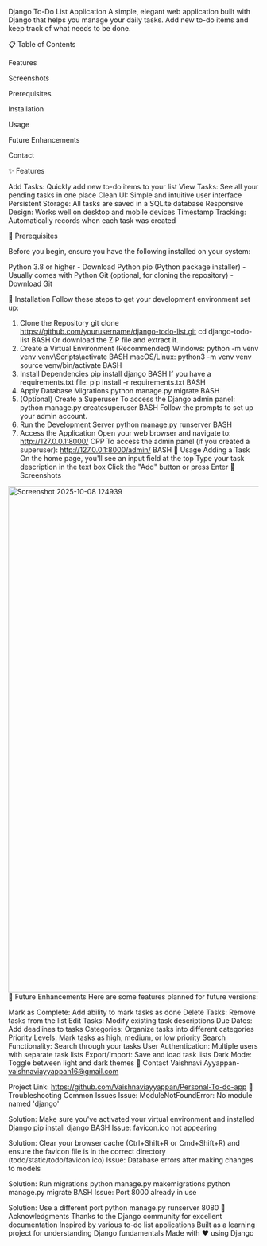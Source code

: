 Django To-Do List Application
A simple, elegant web application built with Django that helps you manage your daily tasks. Add new to-do items and keep track of what needs to be done.

📋 Table of Contents

Features

Screenshots

Prerequisites

Installation

Usage

Future Enhancements

Contact

✨ Features

Add Tasks: Quickly add new to-do items to your list
View Tasks: See all your pending tasks in one place
Clean UI: Simple and intuitive user interface
Persistent Storage: All tasks are saved in a SQLite database
Responsive Design: Works well on desktop and mobile devices
Timestamp Tracking: Automatically records when each task was created

🔧 Prerequisites

Before you begin, ensure you have the following installed on your system:

Python 3.8 or higher - Download Python
pip (Python package installer) - Usually comes with Python
Git (optional, for cloning the repository) - Download Git

🚀 Installation
Follow these steps to get your development environment set up:
1. Clone the Repository
git clone https://github.com/yourusername/django-todo-list.git
cd django-todo-list
BASH
Or download the ZIP file and extract it.
2. Create a Virtual Environment (Recommended)
Windows:
python -m venv venv
venv\Scripts\activate
BASH
macOS/Linux:
python3 -m venv venv
source venv/bin/activate
BASH
3. Install Dependencies
pip install django
BASH
If you have a requirements.txt file:
pip install -r requirements.txt
BASH
4. Apply Database Migrations
python manage.py migrate
BASH
5. (Optional) Create a Superuser
To access the Django admin panel:
python manage.py createsuperuser
BASH
Follow the prompts to set up your admin account.
6. Run the Development Server
python manage.py runserver
BASH
7. Access the Application
Open your web browser and navigate to:
http://127.0.0.1:8000/
CPP
To access the admin panel (if you created a superuser):
http://127.0.0.1:8000/admin/
BASH
📖 Usage
Adding a Task
On the home page, you'll see an input field at the top
Type your task description in the text box
Click the "Add" button or press Enter
📸 Screenshots
<img width="1919" height="1017" alt="Screenshot 2025-10-08 124939" src="https://github.com/user-attachments/assets/41939010-ae24-4bb4-854e-7065f16c149c" />
🔮 Future Enhancements
Here are some features planned for future versions:

 Mark as Complete: Add ability to mark tasks as done
 Delete Tasks: Remove tasks from the list
 Edit Tasks: Modify existing task descriptions
 Due Dates: Add deadlines to tasks
 Categories: Organize tasks into different categories
 Priority Levels: Mark tasks as high, medium, or low priority
 Search Functionality: Search through your tasks
 User Authentication: Multiple users with separate task lists
 Export/Import: Save and load task lists
 Dark Mode: Toggle between light and dark themes
 📧 Contact
Vaishnavi Ayyappan- vaishnaviayyappan16@gmail.com

Project Link: https://github.com/Vaishnaviayyappan/Personal-To-do-app
🐛 Troubleshooting
Common Issues
Issue: ModuleNotFoundError: No module named 'django'

Solution: Make sure you've activated your virtual environment and installed Django
pip install django
BASH
Issue: favicon.ico not appearing

Solution: Clear your browser cache (Ctrl+Shift+R or Cmd+Shift+R) and ensure the favicon file is in the correct directory (todo/static/todo/favicon.ico)
Issue: Database errors after making changes to models

Solution: Run migrations
python manage.py makemigrations
python manage.py migrate
BASH
Issue: Port 8000 already in use

Solution: Use a different port
python manage.py runserver 8080
🙏 Acknowledgments
Thanks to the Django community for excellent documentation
Inspired by various to-do list applications
Built as a learning project for understanding Django fundamentals
Made with ❤️ using Django
